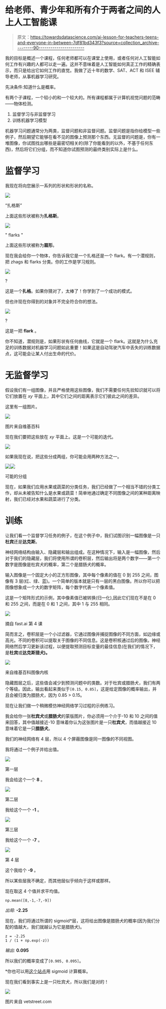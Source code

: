 # 给老师、青少年和所有介于两者之间的人上人工智能课

> 原文：<https://towardsdatascience.com/ai-lesson-for-teachers-teens-and-everyone-in-between-7df81bd343f3?source=collection_archive---------90----------------------->

我的目标是概述一个课程，任何老师都可以在课堂上使用，或者任何对人工智能如何工作有兴趣的人都可以走一遍。这并不意味着是人工智能如何真正工作的精确表示，而只是给出它如何工作的直觉。我做了近十年的数学、SAT、ACT 和 ISEE 辅导老师，从事机器学习研究。

先决条件:知道什么是概率。

有两个子课程，一个较小的和一个较大的。所有课程都属于计算机视觉问题的范畴——物体检测。

1.  监督学习与非监督学习
2.  训练机器学习模型

机器学习问题通常分为两类，监督问题和非监督问题。监督问题是指你给模型一些例子，然后期望它能够在看不见的图像上预测那个东西。无监督的问题是，你有一堆图像，你试图找出哪些是最密切相关的(除了你能看到的以外，不基于任何东西)，然后将它们分组，而不知道你试图预测的最终类别实际上是什么。

# **监督学习**

我现在将向您展示一系列的形状和形状的名称。

![](img/a128e91531b13e69c88f1cbd8a851ad1.png)

“扎格斯”

上面这些形状被称为**扎格斯**。

![](img/da5381a6652849bad0308048ba8384a6.png)

" flarks "

上面这些形状被称为**扇形**。

现在我会给你一个物体，你告诉我它是一个扎格还是一个 flark。有一个潜规则，把 zhags 和 flarks 分类。你的工作是学习规则。

![](img/bdbe0c89c924379d0e9243745bbda792.png)

?

这是一个**扎格**。如果你猜对了，太棒了！你学到了一个成功的模式。

但也许现在你得到的对象并不完全符合你的想法。

![](img/5d86ae57e0d3c3c515902c62b538e797.png)

?

这是一把 **flark** 。

你不知道，潜规则是，如果形状有任何曲线，它就是一个 flark。这就是为什么充足的训练数据对机器学习问题如此重要！如果这是自动驾驶汽车中丢失的训练数据点，这可能会让某人付出生命的代价。

# **无监督学习**

假设我们有一组图像，并且严格使用这些图像，我们不需要任何先验知识就可以将它们放置在 *xy* 平面上，其中它们之间的距离表示它们彼此之间的差异。

这里有一组图片。

![](img/d36e05810db5aeab29600ccedddae7ac.png)

图片来自维基百科

现在我们要把这些放在 *xy* 平面上。这是一个可能的迭代。

![](img/36b1b5e8abff510c355a43eaee6bb5be.png)

如果我现在说，把这些分成两组，你可能会用两种方法之一。

![](img/9bd2ee9e923f7f43cbb4fa7f5e2e60bf.png)![](img/abf8d3c0bd8ffe0ad11d14e5b396eb76.png)

可能的分组

现在，如果我们应用水果或蔬菜的分类任务，我们已经做了一个相当不错的分类工作，却从未被告知什么是水果或蔬菜！简单地通过确定不同图像之间的某种距离映射，我们已经对水果和蔬菜进行了分类。

# **训练**

让我们看一个监督学习任务的例子，在这个例子中，我们试图识别一幅图像是一只**杜宾**还是**达克斯**。

神经网络结构由输入、隐藏层和输出组成。在这种情况下，输入是一幅图像，然后对于我们的隐藏层，我们将使用所谓的卷积层，然后输出将是两个数字——第一个数字是图像是杜宾犬的概率，第二个是腊肠犬的概率。

输入图像是一个固定大小的正方形图像，其中每个像素的值在 0 到 255 之间，图像有 3 层(红、绿、蓝)。一个简单的版本就是只有一层的黑白图像。所以你可以把图像想象成一个大的数字矩阵，每个数字代表一个像素值。

这是一个矩阵形式的示例，其中像素值已被转换(归一化),因此它们现在不是在 0 和 255 之间，而是在 0 和 1 之间，其中 1 与 255 相同。

![](img/3a2e46fa3290fd95e9409dba4297ef6e.png)

摘自 fast.ai 第 4 课

简而言之，卷积层是一个小过滤器，它通过图像并捕捉图像的不同方面，如边缘或高光。不同的卷积可以提取关于图像的不同信息。这是卷积核通过后的图像。神经网络然后学习更新该过程，以便提取预测目标变量的最佳信息(在我们的情况下，是**杜宾**或**达克斯猎犬)。**

![](img/6faae4f1f05676e403b10f69d9bdad9f.png)

来自维基百科图像内核

隐藏图层之后，这些值会减少到预测问题中的类数。对于杜宾或腊肠犬，我们有两个等级。因此，输出看起来类似于`[0.15, 0.85]`，这是给定图像的概率输出，并且会被归类为腊肠犬，因为 0.85 > 0.15。

现在让我们做一个稍微模仿神经网络学习过程的示例练习。

我会给你一张**杜宾犬**或**腊肠犬**的蒙版图片，你必须用一个介于-10 和 10 之间的值来回答，其中值越接近-10 意味着你认为这张图片是一只**杜宾犬**，而值越接近 10 意味着它是一只**腊肠犬**。

我们的神经网络有 4 层，所以 4 个屏蔽图像是同一图像的不同视图。

我将通过一个例子并给出值。

![](img/6cd6377cc6c113033c7c4a8f96d35d74.png)

第一层

我会给这个一个 **8** 。

![](img/7e2be81d94020a9ce5f68b8208033850.png)

第二层

我给这个一个 **-1** 。

![](img/232119b84f8e4320c2b71dcfd59f4914.png)

第三层

我给这个一个 **-7** 。

![](img/ea1429bbe29baae39280352e9d31fed0.png)

第 4 层

这个我给个 **-9** 。

所以某些层我不确定，而其他层似乎倾向于这样或那样。

现在取这 4 个值并求平均值。

```
np.mean([8,-1,-7,-9])
```

*出局:* **-2.25**

现在，我们将通过所谓的 sigmoid*层，这将给出图像是腊肠犬的概率(因为我们分配的值越大，我们就越认为它是腊肠犬)。

```
z = -2.25
1 / (1 + np.exp(-z))
```

*输出:* **0.095**

所以我们的概率变成了`[0.905, 0.095]`。

*你也可以用[这个站点](https://keisan.casio.com/exec/system/15157249643325)用 sigmoid 计算概率。

现在我们看到事实上是一只杜宾犬，所以我们是对的！

![](img/68989c7ce615a99db5ecfe816416f813.png)

图片来自 vetstreet.com